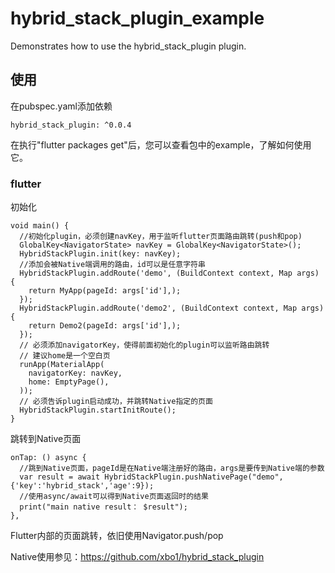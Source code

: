 # hybrid_stack_plugin_example

Demonstrates how to use the hybrid_stack_plugin plugin.

## 使用
在pubspec.yaml添加依赖

    hybrid_stack_plugin: ^0.0.4
在执行"flutter packages get"后，您可以查看包中的example，了解如何使用它。

### flutter
初始化
```
void main() {
  //初始化plugin，必须创建navKey，用于监听flutter页面路由跳转(push和pop)
  GlobalKey<NavigatorState> navKey = GlobalKey<NavigatorState>();
  HybridStackPlugin.init(key: navKey);
  //添加会被Native端调用的路由，id可以是任意字符串
  HybridStackPlugin.addRoute('demo', (BuildContext context, Map args) {
    return MyApp(pageId: args['id'],);
  });
  HybridStackPlugin.addRoute('demo2', (BuildContext context, Map args) {
    return Demo2(pageId: args['id'],);
  });
  // 必须添加navigatorKey，使得前面初始化的plugin可以监听路由跳转
  // 建议home是一个空白页
  runApp(MaterialApp(
    navigatorKey: navKey,
    home: EmptyPage(),
  ));
  // 必须告诉plugin启动成功，并跳转Native指定的页面
  HybridStackPlugin.startInitRoute();
}
```
跳转到Native页面
```
onTap: () async {
  //跳到Native页面，pageId是在Native端注册好的路由，args是要传到Native端的参数
  var result = await HybridStackPlugin.pushNativePage("demo", {'key':'hybrid_stack','age':9});
  //使用async/await可以得到Native页面返回时的结果
  print("main native result： $result");
},
```
Flutter内部的页面跳转，依旧使用Navigator.push/pop

Native使用参见：https://github.com/xbo1/hybrid_stack_plugin
